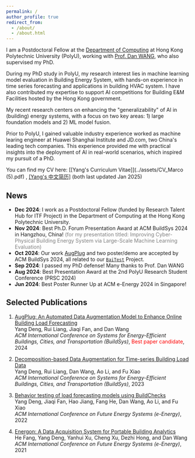 ```yaml
---
permalink: /
author_profile: true
redirect_from: 
  - /about/
  - /about.html
---
```



<!-- My research interest lies in the areas of the evaluation and deployment of machine learning models for cyber-physical energy systems. Some special topics such as data acquisition, data augmentation, and large model for smart building are highly involved.-->
<!-- Previously, I received the M.S. in Computer Science from Tongji University, supervised by Prof. Chenxi Zhang and Prof. Jiangfeng Li, and the B.S. in Computer Science from Nanjing University of Aeronautics and Astronautics. -->














I am a Postdoctoral Fellow at the [Department of Computing](https://www.polyu.edu.hk/comp/) at Hong Kong Polytechnic University (PolyU), working with [Prof. Dan WANG](https://www4.comp.polyu.edu.hk/~csdwang/), who also supervised my PhD.


During my PhD study in PolyU, my research interest lies in machine learning model evaluation in Building Energy System, with hands-on experience in time series forecasting and applications in building HVAC system. 
I have also contributed my expertise to support AI competitions for Building E&M Facilities hosted by the Hong Kong government.

My recent research centers on enhancing the "generalizability" of AI in (building) energy systems, with a focus on two key areas: 1) large foundation models and 2) ML model fusion.


Prior to PolyU, I gained valuable industry experience worked as machine learing engineer at Huawei Shanghai Institute and JD.com, two China's leading tech companies. This experience provided me with practical insights into the deployment of AI in real-world scenarios, which inspired my pursuit of a PhD.


You can find my CV here: [[Yang's Curriculum Vitae]](../assets/CV_Marco (5).pdf) , [[Yang's 中文简历]](../assets/CV_Marco_Chinese_Jan11.pdf)  (both last updated Jan 2025)













News
-------
- **Dec 2024**: I work as a Postdoctoral Fellow (funded by Research Talent Hub for ITF Project) in the Department of Computing at the Hong Kong Polytechnic University.
- **Nov 2024**: Best Ph.D. Forum Presentation Award at ACM BuildSys 2024 in Hangzhou, China! <span style="color: gray;">(for my presentation titled: Improving Cyber-Physical Building Energy System via Large-Scale Machine Learning Evaluation)</span> 
- **Oct 2024**: Our work [AugPlug](https://dl.acm.org/doi/pdf/10.1145/3671127.3698190) and two poster/demo are accepted by ACM BuildSys 2024, all related to our [`BaiTest`](https://www.youtube.com/playlist?list=PL_yx_pJIQs0yL-GDSWDZO2IpWZaJ6Zqwf) Project.
- **Sep 2024**: I passed my PhD defense! Many thanks to Prof. Dan WANG
- **Aug 2024**: Best Presentation Award at the 2nd PolyU Research Student Conference (PRSC 2024)
- **Jun 2024**: Best Poster Runner Up at ACM e-Energy 2024 in Singapore!



 <!-- <span style="color: gray;">(titled: Improving Cyber-Physical Building Energy System via Large-Scale Machine Learning Evaluation)</span> -->





Selected Publications
-------
1. [AugPlug: An Automated Data Augmentation Model to Enhance Online Building Load Forecasting](https://dl.acm.org/doi/pdf/10.1145/3671127.3698190) <br>
   Yang Deng, Rui Liang, Jiaqi Fan, and Dan Wang <br>
   *ACM International Conference on Systems for Energy-Efficient Buildings, Cities, and Transportation (BuildSys)*, <span style="color: red;">Best paper candidate</span>, 2024
   
2. [Decomposition-based Data Augmentation for Time-series Building Load Data](https://dl.acm.org/doi/10.1145/3600100.3623727) <br>
   Yang Deng, Rui Liang, Dan Wang, Ao Li, and Fu Xiao <br>
   *ACM International Conference on Systems for Energy-Efficient Buildings, Cities, and Transportation (BuildSys)*, 2023
   
3. [Behavior testing of load forecasting models using BuildChecks](https://dl.acm.org/doi/abs/10.1145/3538637.3538841) <br>
   Yang Deng, Jiaqi Fan, Hao Jiang, Fang He, Dan Wang, Ao Li, and Fu Xiao <br>
   *ACM International Conference on Future Energy Systems (e-Energy)*, 2022

4. [Energon: A Data Acquisition System for Portable Building Analytics](https://dl.acm.org/doi/abs/10.1145/3447555.3464850) <br>
   He Fang, Yang Deng, Yanhui Xu, Cheng Xu, Dezhi Hong, and Dan Wang <br>
   *ACM International Conference on Future Energy Systems (e-Energy)*, 2021


